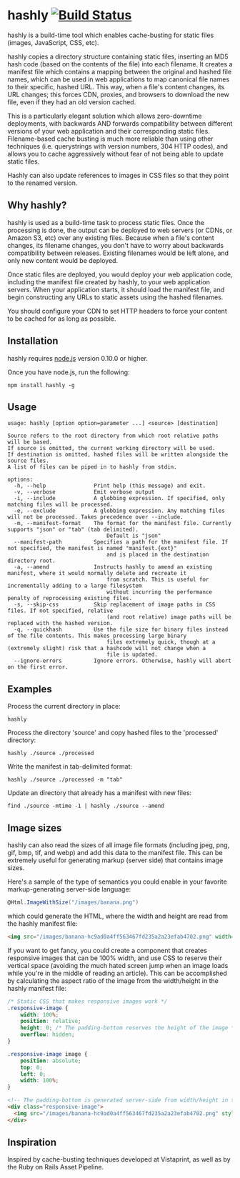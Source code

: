 hashly [![Build Status](https://secure.travis-ci.org/labaneilers/hashly.png?branch=master)](http://travis-ci.org/labaneilers/hashly)
======

hashly is a build-time tool which enables cache-busting for static files (images, JavaScript, CSS, etc). 

hashly copies a directory structure containing static files, inserting an MD5 hash code (based on the contents of the file) into each filename. It creates a manifest file which contains a mapping between the original and hashed file names, which can be used in web applications to map canonical file names to their specific, hashed URL. This way, when a file's content changes, its URL changes; this forces CDN, proxies, and browsers to download the new file, even if they had an old version cached.

This is a particularly elegant solution which allows zero-downtime deployments, with backwards AND forwards compatibility between different versions of your web application and their corresponding static files. Filename-based cache busting is much more reliable than using other techniques (i.e. querystrings with version numbers, 304 HTTP codes), and allows you to cache aggressively without fear of not being able to update static files. 

Hashly can also update references to images in CSS files so that they point to the renamed version.

Why hashly?
------------------
hashly is used as a build-time task to process static files. Once the processing is done, the output can be deployed to web servers (or CDNs, or Amazon S3, etc) over any existing files. Because when a file's content changes, its filename changes, you don't have to worry about backwards compatibility between releases. Existing filenames would be left alone, and only new content would be deployed.

Once static files are deployed, you would deploy your web application code, including the manifest file created by hashly, to your web application servers. When your application starts, it should load the manifest file, and begin constructing any URLs to static assets using the hashed filenames.

You should configure your CDN to set HTTP headers to force your content to be cached for as long as possible. 

Installation
------------------
hashly requires [node.js](http://nodejs.org) version 0.10.0 or higher.

Once you have node.js, run the following:

```shell
npm install hashly -g
```

Usage
------------------

```
usage: hashly [option option=parameter ...] <source> [destination]

Source refers to the root directory from which root relative paths will be based.
If source is omitted, the current working directory will be used.
If destination is omitted, hashed files will be written alongside the source files.
A list of files can be piped in to hashly from stdin.

options:
  -h, --help               Print help (this message) and exit.
  -v, --verbose            Emit verbose output
  -i, --include            A globbing expression. If specified, only matching files will be processed.
  -e, --exclude            A globbing expression. Any matching files will not be processed. Takes precedence over --include.
  -m, --manifest-format    The format for the manifest file. Currently supports "json" or "tab" (tab delimited). 
                               Default is "json"
  --manifest-path          Specifies a path for the manifest file. If not specified, the manifest is named "manifest.{ext}"
                               and is placed in the destination directory root.
  -a, --amend              Instructs hashly to amend an existing manifest, where it would normally delete and recreate it
                               from scratch. This is useful for incrementally adding to a large filesystem
                               without incurring the performance penalty of reprocessing existing files.
  -s, --skip-css           Skip replacement of image paths in CSS files. If not specified, relative 
                               (and root relative) image paths will be replaced with the hashed version.
  -q, --quickhash          Use the file size for binary files instead of the file contents. This makes processing large binary
                               files extremely quick, though at a (extremely slight) risk that a hashcode will not change when a 
                               file is updated.
  --ignore-errors          Ignore errors. Otherwise, hashly will abort on the first error.
```

Examples
------------------

Process the current directory in place:

```shell
hashly
```

Process the directory 'source' and copy hashed files to the 'processed' directory:

```shell
hashly ./source ./processed
```

Write the manifest in tab-delimited format:

```shell
hashly ./source ./processed -m "tab"
```

Update an directory that already has a manifest with new files:

```shell
find ./source -mtime -1 | hashly ./source --amend
```

Image sizes
------------------
hashly can also read the sizes of all image file formats (including jpeg, png, gif, bmp, tif, and webp) and add this data to the manifest file. This can be extremely useful for generating markup (server side) that contains image sizes. 

Here's a sample of the type of semantics you could enable in your favorite markup-generating server-side language:

```csharp
@Html.ImageWithSize("/images/banana.png")
```

which could generate the HTML, where the width and height are read from the hashly manifest file:

```html
<img src="/images/banana-hc9ad0a4ff563467fd235a2a23efab4702.png" width="400" height="300" />
```

If you want to get fancy, you could create a component that creates responsive images that can be 100% width, and use CSS to reserve their vertical space (avoiding the much hated screen jump when an image loads while you're in the middle of reading an article). This can be accomplished by calculating the aspect ratio of the image from the width/height in the hashly manifest file:

```css
/* Static CSS that makes responsive images work */
.responsive-image {
	width: 100%;
	position: relative;
	height: 0; /* The padding-bottom reserves the height of the image */
	overflow: hidden;
}

.responsive-image image {
	position: absolute;
	top: 0;
	left: 0;
	width: 100%;
}
```

```html
<!-- The padding-bottom is generated server-side from width/height in the hashly manifest -->
<div class="responsive-image">
  <img src="/images/banana-hc9ad0a4ff563467fd235a2a23efab4702.png" style="padding-bottom: 75.25%;" />
</div>
```

Inspiration
------------------
Inspired by cache-busting techniques developed at Vistaprint, as well as by the Ruby on Rails Asset Pipeline.
